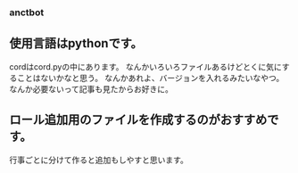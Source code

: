 ### anctbot
## 使用言語はpythonです。
cordはcord.pyの中にあります。
なんかいろいろファイルあるけどとくに気にすることはないかなと思う。
なんかあれよ、バージョンを入れるみたいなやつ。なんか必要ないって記事も見たからお好きに。

## ロール追加用のファイルを作成するのがおすすめです。
行事ごとに分けて作ると追加もしやすと思います。
